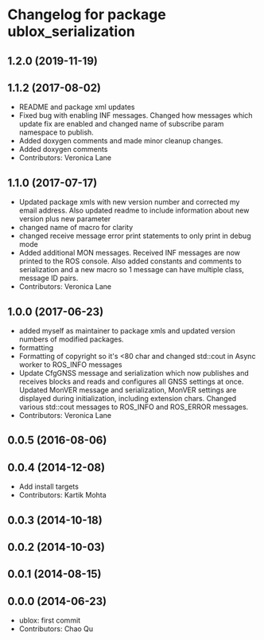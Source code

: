 # Changelog for package ublox_serialization


1.2.0 (2019-11-19)
------------------

1.1.2 (2017-08-02)
------------------
* README and package xml updates
* Fixed bug with enabling INF messages. Changed how messages which update fix are enabled and changed name of subscribe param namespace to publish.
* Added doxygen comments and made minor cleanup changes.
* Added doxygen comments
* Contributors: Veronica Lane

1.1.0 (2017-07-17)
------------------
* Updated package xmls with new version number and corrected my email address. Also updated readme to include information about new version plus new parameter
* changed name of macro for clarity
* changed receive message error print statements to only print in debug mode
* Added additional MON messages. Received INF messages are now printed to the ROS console. Also added constants and comments to serialization and a new macro so 1 message can have multiple class, message ID pairs.
* Contributors: Veronica Lane

1.0.0 (2017-06-23)
------------------
* added myself as maintainer to package xmls and updated version numbers of modified packages.
* formatting
* Formatting of copyright so it's <80 char and changed std::cout in Async worker to ROS_INFO messages
* Update CfgGNSS message and serialization which now publishes and receives blocks and reads and configures all GNSS settings at once. Updated MonVER message and serialization, MonVER settings are displayed during initialization, including extension chars. Changed various std::cout messages to ROS_INFO and ROS_ERROR messages.
* Contributors: Veronica Lane

0.0.5 (2016-08-06)
------------------

0.0.4 (2014-12-08)
------------------
* Add install targets
* Contributors: Kartik Mohta

0.0.3 (2014-10-18)
------------------

0.0.2 (2014-10-03)
------------------

0.0.1 (2014-08-15)
------------------

0.0.0 (2014-06-23)
------------------
* ublox: first commit
* Contributors: Chao Qu
